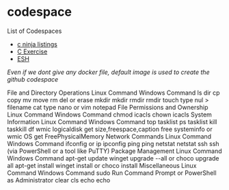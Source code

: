 # codespace
List of Codespaces

- [c ninja listings](https://github.com/balaji303/c-ninja-listings)
- [C Exercise](https://github.com/balaji303/C-Exercise/tree/CodeSpace)
- [ESH](https://github.com/balaji303/esh)

*Even if we dont give any docker file, default image is used to create the github codespace*

File and Directory Operations
Linux Command	Windows Command
ls	dir
cp	copy
mv	move
rm	del or erase
mkdir	mkdir
rmdir	rmdir
touch	type nul > filename
cat	type
nano or vim	notepad
File Permissions and Ownership
Linux Command	Windows Command
chmod	icacls
chown	icacls
System Information
Linux Command	Windows Command
top	tasklist
ps	tasklist
kill	taskkill
df	wmic logicaldisk get size,freespace,caption
free	systeminfo or wmic OS get FreePhysicalMemory
Network Commands
Linux Command	Windows Command
ifconfig or ip	ipconfig
ping	ping
netstat	netstat
ssh	ssh (via PowerShell or a tool like PuTTY)
Package Management
Linux Command	Windows Command
apt-get update	winget upgrade --all or choco upgrade all
apt-get install	winget install <package> or choco install <package>
Miscellaneous
Linux Command	Windows Command
sudo	Run Command Prompt or PowerShell as Administrator
clear	cls
echo	echo
